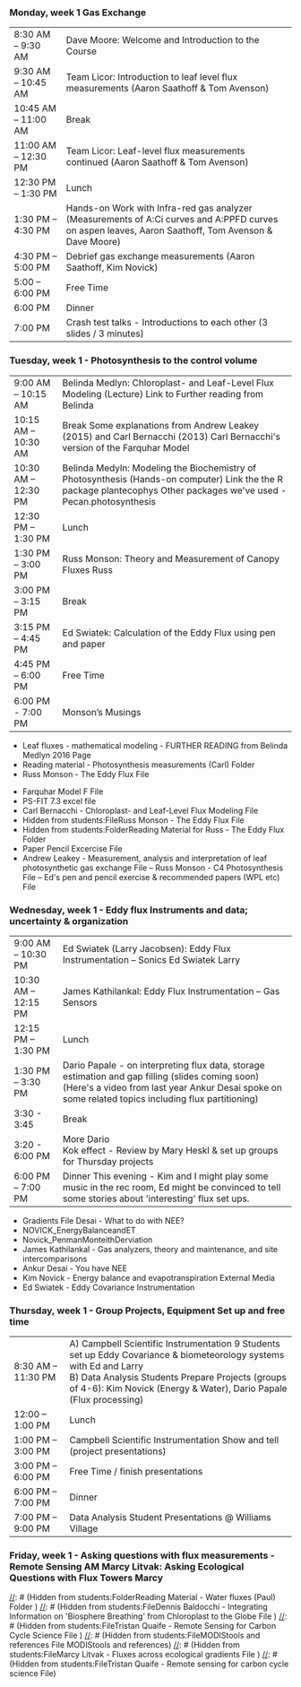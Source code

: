  <!--sec data-title="Week 1" data-id="section1" data-show=false ces--> 

### Monday, week 1 Gas Exchange 

|||
|:------------------|:------------------| 
| 8:30 AM –  9:30 AM| Dave Moore: Welcome and Introduction to the Course | 
| 9:30 AM – 10:45 AM| Team Licor: Introduction to leaf level flux measurements (Aaron Saathoff & Tom Avenson)|
|10:45 AM – 11:00 AM| Break |
|11:00 AM – 12:30 PM| Team Licor: Leaf-level flux measurements continued (Aaron Saathoff & Tom Avenson)|
|12:30 PM –  1:30 PM| Lunch |
| 1:30 PM –  4:30 PM| Hands-on Work with Infra-red gas analyzer (Measurements of A:Ci curves and A:PPFD curves on aspen leaves, Aaron Saathoff, Tom Avenson & Dave Moore) |
| 4:30 PM –  5:00 PM| Debrief gas exchange measurements (Aaron Saathoff, Kim Novick)|
| 5:00 –  6:00 PM| Free Time |
| 6:00 PM | Dinner |
|7:00 PM | Crash test talks - Introductions to each other (3 slides / 3 minutes) 

[//]: # (Hidden from students:FileTheory of Gas Exchange Measurements - Pat Morgan 2015 File) 
[//]: # (Pat Morgan - Theory of Leaf-Level Gas Exchange Measurements File) 

### Tuesday, week 1 - Photosynthesis to the control volume 

|||
|:------------------|:------------------| 
| 9:00 AM – 10:15 AM| Belinda Medlyn: Chloroplast- and Leaf-Level Flux Modeling (Lecture) Link to Further reading from Belinda|
| 10:15 AM – 10:30 AM| Break Some explanations from Andrew Leakey (2015) and Carl Bernacchi (2013) Carl Bernacchi's version of the Farquhar Model |
| 10:30 AM – 12:30 PM| Belinda Medyln: Modeling the Biochemistry of Photosynthesis (Hands-on computer) Link the the R package plantecophys Other packages we've used - Pecan.photosynthesis |
| 12:30 PM – 1:30 PM| Lunch |
| 1:30 PM – 3:00 PM  |Russ Monson: Theory and Measurement of Canopy Fluxes Russ  |
 |3:00 PM – 3:15 PM | Break | 
| 3:15 PM – 4:45 PM  |Ed Swiatek: Calculation of the Eddy Flux using pen and paper  |
| 4:45 PM – 6:00 PM  |Free Time  |
| 6:00 PM - 7:00 PM  |Monson’s Musings |

- Leaf fluxes - mathematical modeling  - FURTHER READING from Belinda Medlyn 2016 Page 
- Reading material - Photosynthesis measurements (Carl) Folder 
- Russ Monson - The Eddy Flux File 

[//]: # (Hidden from students:FileDan Yakir - Stable Isotopes and Other Tracers to Complement Flux Measurements File)
[//]: # (Hidden from students:FileDave Bowling - Stable Carbon Isotopes of Carbon Dioxide in Ecosystem Science File )
[//]: # (Hidden from students:FolderIsotopes - reading material Dan Yakir Folder )
[//]: # (Hidden from students:FolderIsotopes - Reading material Folder Farquhar Model F File PS-FIT 7.3 excel file Carl Bernacchi - Chloroplast- and Leaf-Level Flux Modeling File )
[//]: # (Hidden from students:FileRuss Monson - The Eddy Flux File )
[//]: # (Hidden from students:FolderReading Material for Russ - The Eddy Flux )

- Farquhar Model F File
- PS-FIT 7.3 excel file
- Carl Bernacchi - Chloroplast- and Leaf-Level Flux Modeling File
- Hidden from students:FileRuss Monson - The Eddy Flux File
- Hidden from students:FolderReading Material for Russ - The Eddy Flux Folder
- Paper Pencil Excercise File
- Andrew Leakey - Measurement, analysis and interpretation of leaf photosynthetic gas exchange File
– Russ Monson - C4 Photosynthesis File
– Ed's pen and pencil exercise & recommended papers (WPL etc) File


### Wednesday, week 1 - Eddy flux Instruments and data; uncertainty & organization 

|||
|:------------------|:------------------| 
|9:00 AM – 10:30 PM| Ed Swiatek (Larry Jacobsen): Eddy Flux Instrumentation – Sonics Ed Swiatek Larry|
| 10:30 AM – 12:15 PM| James Kathilankal: Eddy Flux Instrumentation – Gas Sensors |
|12:15 PM – 1:30 PM| Lunch|
| 1:30 PM – 3:30 PM| Dario Papale - on interpreting flux data, storage estimation and gap filling (slides coming soon) (Here's a video from last year Ankur Desai spoke on some related topics including flux partitioning) |
|3:30 - 3:45|Break|
|3:20 - 6:00 PM|More Dario <br> Kok effect - Review by Mary Heskl & set up groups for Thursday projects|
| 6:00 PM – 7:00 PM| Dinner This evening - Kim and I might play some music in the rec room, Ed might be convinced to tell some stories about 'interesting' flux set ups. |

[//]: # (Hidden from students:FolderPapers for Papuga Flux Network Lecture Folder NOVICK_ENERGY_ET_REFS File )
[//]: # (Hidden from students:FileMarcy Litvak - Fluxes Across Ecological)

- Gradients File Desai - What to do with NEE? 
- NOVICK_EnergyBalanceandET 
- Novick_PenmanMonteithDerviation 
- James Kathilankal - Gas analyzers, theory and maintenance, and site intercomparisons 
-  Ankur Desai - You have NEE 
-   Kim Novick - Energy balance and evapotranspiration External Media 
-   Ed Swiatek - Eddy Covariance Instrumentation 

### Thursday, week 1 - Group Projects, Equipment Set up and free time 

| | | 
|:------------------|:------------------| 
| 8:30 AM – 11:30 PM| A) Campbell Scientific Instrumentation 9 Students set up Eddy Covariance & biometeorology systems with Ed and Larry <br> B) Data Analysis Students Prepare Projects (groups of 4-6): Kim Novick (Energy & Water), Dario Papale (Flux processing)| 
| 12:00 – 1:00 PM| Lunch | 
| 1:00 PM – 3:00 PM | Campbell Scientific Instrumentation Show and tell (project presentations) | 
| 3:00 PM – 6:00 PM | Free Time / finish presentations | 
| 6:00 PM – 7:00 PM | Dinner | 
| 7:00 PM – 9:00 PM | Data Analysis Student Presentations @ Williams Village | 

### Friday, week 1 - Asking questions with flux measurements - Remote Sensing AM Marcy Litvak: Asking Ecological Questions with Flux Towers Marcy 

[//]: # (Hidden from students:FilePaul Stoy - Penman-Monteith Leaves to Canopies File )
[//]: # (Hidden from students:FolderReading Material - Water fluxes (Paul) Folder )
[//]: # (Hidden from students:FileDennis Baldocchi - Integrating Information on 'Biosphere Breathing' from Chloroplast to the Globe File )
[//]: # (Hidden from students:FileTristan Quaife - Remote Sensing for Carbon Cycle Science File )
[//]: # (Hidden from students:FileMODIStools and references File MODIStools and references)
[//]: # (Hidden from students:FileMarcy Litvak - Fluxes across ecological gradients File )
[//]: # (Hidden from students:FileTristan Quaife - Remote sensing for carbon cycle science File)

 <!--endsec-->